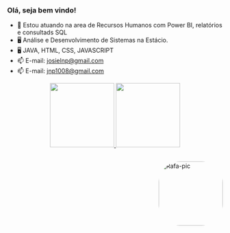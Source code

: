 ### Olá, seja bem vindo!

- 💼 Estou atuando na area de Recursos Humanos com Power BI, relatórios e consultads SQL
- 🖥️ Análise e Desenvolvimento de Sistemas na Estácio.
- 🖥️ JAVA, HTML, CSS, JAVASCRIPT
- 📫 E-mail: josielnp@gmail.com
- 📫 E-mail: jnp1008@gmail.com


<div align="center">
  <a href="https://github.com/josielnp">
  <img height="150em" src="https://github-readme-stats.vercel.app/api?username=josielnp&show_icons=true&theme=highcontrast&include_all_commits=true&count_private=true"/>
  <img height="150em" src="https://github-readme-stats.vercel.app/api/top-langs/?username=josielnp&layout=compact&langs_count=7&theme=highcontrast"/>
    </div>
 
  ##
  
<img align="right" alt="Rafa-pic" height="150" style="border-radius:50px;" src="https://c.tenor.com/S-LcNRcGua0AAAAC/rock-rock-and-roll.gif">

                                                                                  
                                                                                
